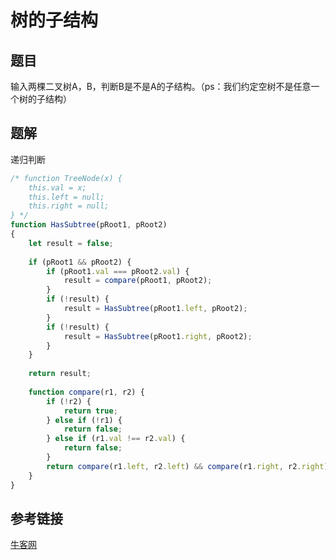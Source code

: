 # 树的子结构

## 题目

输入两棵二叉树A，B，判断B是不是A的子结构。（ps：我们约定空树不是任意一个树的子结构）



## 题解

递归判断

```js
/* function TreeNode(x) {
    this.val = x;
    this.left = null;
    this.right = null;
} */
function HasSubtree(pRoot1, pRoot2)
{
    let result = false;
    
    if (pRoot1 && pRoot2) {
        if (pRoot1.val === pRoot2.val) {
            result = compare(pRoot1, pRoot2);
        }
        if (!result) {
            result = HasSubtree(pRoot1.left, pRoot2);
        }
        if (!result) {
            result = HasSubtree(pRoot1.right, pRoot2);
        }
    }
    
    return result;
    
    function compare(r1, r2) {
        if (!r2) {
            return true;
        } else if (!r1) {
            return false;
        } else if (r1.val !== r2.val) {
            return false;
        }
        return compare(r1.left, r2.left) && compare(r1.right, r2.right);
    }
}
```



## 参考链接

[牛客网](https://www.nowcoder.com/practice/6e196c44c7004d15b1610b9afca8bd88?tpId=13&&tqId=11170&rp=1&ru=/ta/coding-interviews&qru=/ta/coding-interviews/question-ranking)


